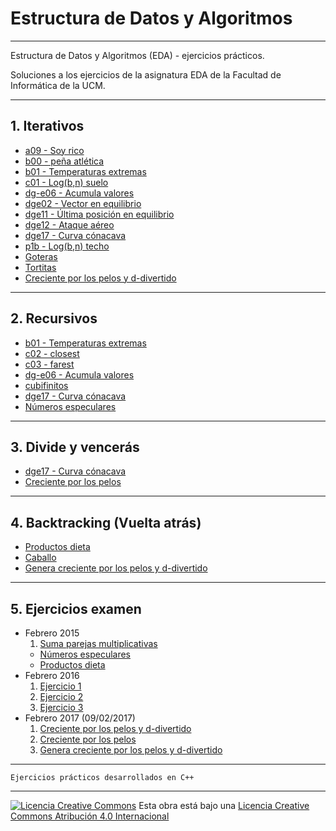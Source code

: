 <!--
Esta obra está bajo una licencia Licencia Creative Commons Atribución 4.0 Internacional.
Licencia: http://creativecommons.org/licenses/by/4.0/
-->
# Estructura de Datos y Algoritmos
---

Estructura de Datos y Algoritmos (EDA) - ejercicios prácticos.

Soluciones a los ejercicios de la asignatura EDA de la Facultad de
Informática de la UCM.

---
## 1. Iterativos
- [a09 - Soy rico](https://github.com/javimv36/EDA/blob/master/files/a09.cpp)
- [b00 - peña atlética](https://github.com/javimv36/EDA/blob/master/files/b00.cpp)
- [b01 - Temperaturas extremas](https://github.com/javimv36/EDA/blob/master/files/b01.cpp)
- [c01 - Log(b,n) suelo](https://github.com/javimv36/EDA/blob/master/files/c01.cpp)
- [dg-e06 - Acumula valores](https://github.com/javimv36/EDA/blob/master/files/dg-e06.cpp)
- [dge02 - Vector en equilibrio](https://github.com/javimv36/EDA/blob/master/files/dge02.cpp)
- [dge11 - Última posición en equilibrio](https://github.com/javimv36/EDA/blob/master/files/dge11.cpp)
- [dge12 - Ataque aéreo](https://github.com/javimv36/EDA/blob/master/files/dge12.cpp)
- [dge17 - Curva cónacava](https://github.com/javimv36/EDA/blob/master/files/dge17.cpp)
- [p1b - Log(b,n) techo](https://github.com/javimv36/EDA/blob/master/files/p1b.cpp)
- [Goteras](https://github.com/javimv36/EDA/blob/master/files/goteras.cpp)
- [Tortitas](https://github.com/javimv36/EDA/blob/master/files/tortitas.cpp)
- [Creciente por los pelos y d-divertido](https://github.com/javimv36/EDA/blob/master/files/feb17-1.cpp)

---
## 2. Recursivos
- [b01 - Temperaturas extremas](https://github.com/javimv36/EDA/blob/master/files/b01.cpp)
- [c02 - closest](https://github.com/javimv36/EDA/blob/master/files/c02.cpp)
- [c03 - farest](https://github.com/javimv36/EDA/blob/master/files/c03.cpp)
- [dg-e06 - Acumula valores](https://github.com/javimv36/EDA/blob/master/files/dg-e06.cpp)
- [cubifinitos](https://github.com/javimv36/EDA/blob/master/files/cubifinitos.cpp)
- [dge17 - Curva cónacava](https://github.com/javimv36/EDA/blob/master/files/dge17.cpp)
- [Números especulares](https://github.com/javimv36/EDA/blob/master/files/feb15-2.cpp)

---
## 3. Divide y vencerás
- [dge17 - Curva cónacava](https://github.com/javimv36/EDA/blob/master/files/dge17.cpp)
- [Creciente por los pelos](https://github.com/javimv36/EDA/blob/master/files/feb17-2.cpp)

---
## 4. Backtracking (Vuelta atrás)
- [Productos dieta](https://github.com/javimv36/EDA/blob/master/files/feb15-3.cpp)
- [Caballo](https://github.com/javimv36/EDA/blob/master/files/caballo.cpp)
- [Genera creciente por los pelos y d-divertido](https://github.com/javimv36/EDA/blob/master/files/feb17-3.cpp)

---
## 5. Ejercicios examen
- Febrero 2015
  1. [Suma parejas multiplicativas](https://github.com/javimv36/EDA/blob/master/files/feb15-1.cpp)
  - [Números especulares](https://github.com/javimv36/EDA/blob/master/files/feb15-2.cpp)
  - [Productos dieta](https://github.com/javimv36/EDA/blob/master/files/feb15-3.cpp)
- Febrero 2016
  1. [Ejercicio 1]()
  2. [Ejercicio 2]()
  3. [Ejercicio 3]()
- Febrero 2017 (09/02/2017)
  1. [Creciente por los pelos y d-divertido](https://github.com/javimv36/EDA/blob/master/files/feb17-1.cpp)
  2. [Creciente por los pelos](https://github.com/javimv36/EDA/blob/master/files/feb17-2.cpp)
  3. [Genera creciente por los pelos y d-divertido](https://github.com/javimv36/EDA/blob/master/files/feb17-3.cpp)

---

~~~~
Ejercicios prácticos desarrollados en C++
~~~~
---
[![Licencia Creative Commons](https://i.creativecommons.org/l/by/4.0/88x31.png)](http://creativecommons.org/licenses/by/4.0/)
Esta obra está bajo una  [Licencia Creative Commons Atribución 4.0 Internacional](http://creativecommons.org/licenses/by/4.0/)
